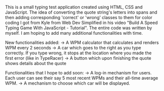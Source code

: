 This is a small typing test application created using HTML, CSS and JavaScript. The idea of converting the quote string's letters into spans and then adding corresponding 'correct' or 'wrong' classes to them for color coding I got from Kyle from Web Dev Simplified in his video "Build A Speed Typing Game With JavaScript - Tutorial". 
The entire code was written by myself. I am hoping to add many additional functionalities with time. 

New functionalities added:
-> A WPM calculator that calculates and renders WPM every 2 seconds
-> A car which goes to the right as you type correctly. If you type wrong, it stops at the location where you made the first error (like in TypeRacer)
-> A button which upon finishing the quote shows details about the quote

Functionalities that I hope to add soon:
-> A log-in mechanism for users. Each user can see their say 5 most recent WPMs and their all-time average WPM. 
-> A mechanism to choose which car will be displayed. 
